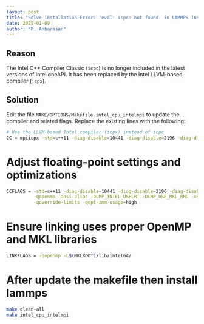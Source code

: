 ```yaml
---
layout: post
title: "Solve Installation Error: 'eval: icpc: not found' in LAMMPS Installation with oneAPI 2025"
date: 2025-01-09
author: "R. Anbarasan"
---
```


## **Reason**

The Intel C++ Compiler Classic (`icpc`) is no longer included in the latest versions of Intel oneAPI. It has been replaced by the Intel LLVM-based compiler (`icpx`).

## **Solution**

Edit the file `MAKE/OPTIONS/Makefile.intel_cpu_intelmpi` to update the compiler and related flags. Replace the existing lines with the following:

```bash
# Use the LLVM-based Intel compiler (icpx) instead of icpc
CC = mpiicpx -std=c++11 -diag-disable=10441 -diag-disable=2196 -diag-disable=11074 -diag-disable=11076
```
# Adjust floating-point settings and optimizations
```bash
CCFLAGS = -std=c++11 -diag-disable=10441 -diag-disable=2196 -diag-disable=11074 -diag-disable=11076 \
          -qopenmp -ansi-alias -DLMP_INTEL_USELRT -DLMP_USE_MKL_RNG -xHost -O2 -fp-model precise \
          -qoverride-limits -qopt-zmm-usage=high
```
# Ensure linking uses proper OpenMP and MKL libraries
```bash
LINKFLAGS = -qopenmp -L$(MKLROOT)/lib/intel64/
```
# After update the makefile then install lammps
```bash
make clean-all
make intel_cpu_intelmpi
```
